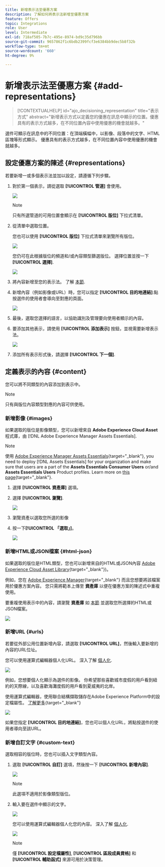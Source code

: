 ```yaml
---
title: 新增表示法至優惠方案
description: 了解如何將表示法新增至優惠方案
feature: Offers
topic: Integrations
role: User
level: Intermediate
exl-id: 718af505-7b7c-495e-8974-bd9c35d796bb
source-git-commit: 9657862f1c6bdb2399fcf3e6384bb9dec5b8f32b
workflow-type: tm+mt
source-wordcount: '660'
ht-degree: 9%

---
```


# 新增表示法至優惠方案 {#add-representations}

>[!CONTEXTUALHELP]
>id="ajo_decisioning_representation"
>title="表示方式"
>abstract="新增表示方式以定義您的優惠在訊息中顯示的位置。優惠具有的表示方式越多，在不同位置內容中使用優惠的機會就越多。"

選件可顯示在訊息中的不同位置：在頂端橫幅中，以影像、段落中的文字、HTML區塊等形式顯示。 優惠具有的表示方式越多，在不同位置內容中使用優惠的機會就越多。

## 設定優惠方案的陳述 {#representations}

若要新增一或多個表示法並加以設定，請遵循下列步驟。

1. 對於第一個表示，請從選取 **[!UICONTROL 管道]** 會使用。

   ![](../assets/channel-placement.png)

   >[!NOTE]
   >
   >只有所選管道的可用位置會顯示在 **[!UICONTROL 版位]** 下拉式清單。

1. 從清單中選取位置。

   您也可以使用 **[!UICONTROL 版位]** 下拉式清單來瀏覽所有版位。

   ![](../assets/browse-button-placements.png)

   您仍可在此根據版位的頻道和/或內容類型篩選版位。 選擇位置並按一下 **[!UICONTROL 選擇]**.

   ![](../assets/browse-placements.png)

1. 將內容新增至您的表示法。 了解 [本節](#content).

1. 新增內容（例如影像或URL）時，您可以指定 **[!UICONTROL 目的地連結]**:點按選件的使用者會導向至對應的頁面。

   ![](../assets/offer-destination-link.png)

1. 最後，選取您選擇的語言，以協助識別及管理要向使用者顯示的內容。

1. 要添加其他表示，請使用 **[!UICONTROL 添加表示]** 按鈕，並視需要新增表示法。

   ![](../assets/offer-add-representation.png)

1. 添加所有表示形式後，請選擇 **[!UICONTROL 下一個]**.

## 定義表示的內容 {#content}

您可以將不同類型的內容添加到表示中。

>[!NOTE]
>
>只有與版位內容類型對應的內容可供使用。

### 新增影像 {#images}

如果選取的版位是影像類型，您可以新增來自 **Adobe Experience Cloud Asset** 程式庫，由 [!DNL Adobe Experience Manager Assets Essentials].

>[!NOTE]
>
> 使用 [Adobe Experience Manager Assets Essentials](https://experienceleague.adobe.com/docs/experience-manager-assets-essentials/help/introduction.html){target="_blank"}, you need to deploy [!DNL Assets Essentials] for your organization and make sure that users are a part of the **Assets Essentials Consumer Users** or/and **Assets Essentials Users** Product profiles. Learn more on [this page](https://experienceleague.adobe.com/docs/experience-manager-assets-essentials/help/get-started-admins/deploy-administer.html){target="_blank"}.

1. 選擇 **[!UICONTROL 資產庫]** 選項。

1. 選擇 **[!UICONTROL 瀏覽]**.

   ![](../assets/offer-browse-asset-library.png)

1. 瀏覽資產以選取您所選的影像

1. 按一下&#x200B;**[!UICONTROL 「選取」]**。

   ![](../assets/offer-select-asset.png)

### 新增HTML或JSON檔案 {#html-json}

如果選取的版位是HTML類型，您也可以新增來自的HTML或JSON內容 [Adobe Experience Cloud Asset Library](https://experienceleague.adobe.com/docs/experience-manager-assets-essentials/help/introduction.html){target="_blank"})。

例如，您在 [Adobe Experience Manager](https://experienceleague.adobe.com/docs/experience-manager.html){target="_blank"} 而且您想要將該檔案用於優惠方案內容。 您只需將範本上傳至 **資產庫** 以便在優惠方案的陳述式中重複使用。

要重複使用表示中的內容，請瀏覽 **資產庫** 如 [本節](#images) 並選取您所選擇的HTML或JSON檔案。

![](../assets/offer-browse-asset-library-json.png)

### 新增URL {#urls}

若要從外部公用位置新增內容，請選取 **[!UICONTROL URL]**，然後輸入要新增的內容的URL位址。

您可以使用運算式編輯器個人化URL。 深入了解 [個人化](../../personalization/personalize.md#use-expression-editor).

![](../assets/offer-content-url.png)

例如，您想要個人化顯示為選件的影像。 你希望那些喜歡城市度假的用戶看到紐約的天際線，以及喜歡海灘度假的用戶看到夏威夷的北岸。

使用運算式編輯器，使用聯合結構擷取儲存在Adobe Experience Platform中的設定檔屬性。 [了解更多](https://experienceleague.adobe.com/docs/experience-platform/profile/union-schemas/union-schemas-overview.html){target="_blank"}

![](../assets/offer-content-url-personalization.png)

如果您指定 **[!UICONTROL 目的地連結]**，您也可以個人化URL，將點按選件的使用者導向至該URL。

### 新增自訂文字 {#custom-text}

選取相容的版位時，您也可以插入文字類型內容。

1. 選取 **[!UICONTROL 自訂]** 選項，然後按一下 **[!UICONTROL 新增內容]**.

   ![](../assets/offer-add-content.png)

   >[!NOTE]
   >
   >此選項不適用於影像類型版位。

1. 輸入要在選件中顯示的文字。

   ![](../assets/offer-text-content.png)

   您可以使用運算式編輯器個人化您的內容。 深入了解 [個人化](../../personalization/personalize.md#use-expression-editor).

   ![](../assets/offer-personalization.png)

   >[!NOTE]
   >
   >僅 **[!UICONTROL 設定檔屬性]**, **[!UICONTROL 區段成員資格]** 和 **[!UICONTROL 輔助函式]** 來源可用於決策管理。

